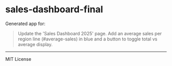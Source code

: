 # sales-dashboard-final

Generated app for:

> Update the 'Sales Dashboard 2025' page. Add an average sales per region line (#average-sales) in blue and a button to toggle total vs average display.

---
MIT License
